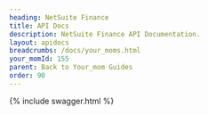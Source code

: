 ```yaml
---
heading: NetSuite Finance
title: API Docs
description: NetSuite Finance API Documentation.
layout: apidocs
breadcrumbs: /docs/your_moms.html
your_momId: 155
parent: Back to Your_mom Guides
order: 90
---
```


{% include swagger.html %}
